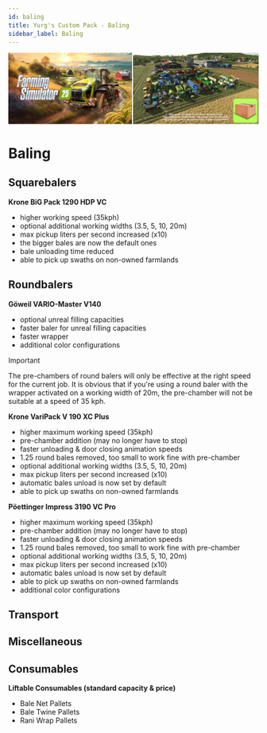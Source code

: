 ```yaml
---
id: baling
title: Yurg's Custom Pack - Baling
sidebar_label: Baling
---
```

[![](modHeader.png)](modScreen.png)
# Baling

## Squarebalers

**Krone BiG Pack 1290 HDP VC**
- higher working speed (35kph)
- optional additional working widths (3.5, 5, 10, 20m)
- max pickup liters per second increased (x10)
- the bigger bales are now the default ones
- bale unloading time reduced
- able to pick up swaths on non-owned farmlands

## Roundbalers

**Göweil VARIO-Master V140**
- optional unreal filling capacities
- faster baler for unreal filling capacities
- faster wrapper
- additional color configurations

> [!IMPORTANT]
> The pre-chambers of round balers will only be effective at the right speed for the current job.
> It is obvious that if you're using a round baler with the wrapper activated on a working width of 20m, the pre-chamber will not be suitable at a speed of 35 kph.

**Krone VariPack V 190 XC Plus**
- higher maximum working speed (35kph)
- pre-chamber addition (may no longer have to stop)
- faster unloading & door closing animation speeds
- 1.25 round bales removed, too small to work fine with pre-chamber
- optional additional working widths (3.5, 5, 10, 20m)
- max pickup liters per second increased (x10)
- automatic bales unload is now set by default
- able to pick up swaths on non-owned farmlands

**Pöettinger Impress 3190 VC Pro**
- higher maximum working speed (35kph)
- pre-chamber addition (may no longer have to stop)
- faster unloading & door closing animation speeds
- 1.25 round bales removed, too small to work fine with pre-chamber
- optional additional working widths (3.5, 5, 10, 20m)
- max pickup liters per second increased (x10)
- automatic bales unload is now set by default
- able to pick up swaths on non-owned farmlands
- additional color configurations

## Transport



## Miscellaneous



## Consumables

**Liftable Consumables (standard capacity & price)**
- Bale Net Pallets
- Bale Twine Pallets
- Rani Wrap Pallets
